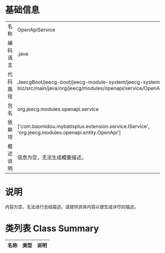 # 基础信息

|      |      |
|------|------|
| 名称 | OpenApiService |
| 编码语言 | .java |
| 代码路径 | JeecgBoot/jeecg-boot/jeecg-module-system/jeecg-system-biz/src/main/java/org/jeecg/modules/openapi/service/OpenApiService.java |
| 包名 | org.jeecg.modules.openapi.service |
| 依赖项 | ['com.baomidou.mybatisplus.extension.service.IService', 'org.jeecg.modules.openapi.entity.OpenApi'] |
| 概述说明 | 信息为空，无法生成概要描述。 |

# 说明

内容为空，无法进行总结描述。请提供具体内容以便生成详尽的描述。

# 类列表 Class Summary

| 名称   | 类型  | 说明 |
|-------|------|-------------|




